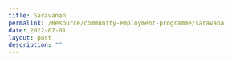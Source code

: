 ```yaml
---
title: Saravanan
permalink: /Resource/community-employment-programme/saravana
date: 2022-07-01
layout: post
description: ""
---
```

